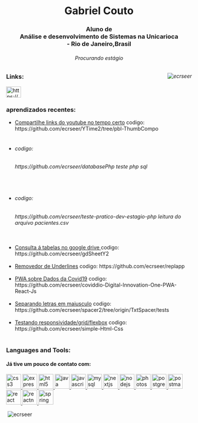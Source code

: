 <h1 align="center">Gabriel Couto</h1>
<h3 align="center">Aluno de <br/>Análise e desenvolvimento de Sistemas na Unicarioca<br/> - Rio de Janeiro,Brasil</h3>
<h6 align="center"> Procurando estágio <h6/>
  <p><img align="right" src="https://github-readme-stats.vercel.app/api/top-langs?username=ecrseer&show_icons=true&locale=en&layout=compact" alt="ecrseer" /></p>
<h3 align="left">Links:</h3>
<p align="left">
<a href="https://www.linkedin.com/in/gabriel-justino-147246169/" target="blank"><img align="center" src="https://cdn.jsdelivr.net/npm/simple-icons@3.0.1/icons/linkedin.svg" alt="https://www.linkedin.com/in/gabriel-justino-147246169/" height="30" width="40" /></a>
</p>
<h3 align="left">aprendizados recentes:</h3>
<p align="left"><ul>
  <li><a href="http://time2shareyt.vercel.app/" />Compartilhe links do youtube no tempo certo</a> codigo: https://github.com/ecrseer/YTime2/tree/pbl-ThumbCompo</li><br/>
 <li> <h6>codigo:<h6/>https://github.com/ecrseer/databasePhp teste php sql</li><br/>
  <li><h6>codigo:<h6/>https://github.com/ecrseer/teste-pratico-dev-estagio-php  leitura do arquivo pacientes.csv </li><br/>
  <li><a href="https://gd-sheet-y2.vercel.app/" />Consulta á tabelas no google drive </a> codigo: https://github.com/ecrseer/gdSheetY2 </li><br/>
<li><a href="https://ecrseer.github.io/replapp/" />Removedor de Underlines</a> codigo: https://github.com/ecrseer/replapp </li><br/>
<li><a href="https://covid-info-br.netlify.app" />PWA sobre Dados da Covid19</a> codigo: https://github.com/ecrseer/coviddio-Digital-Innovation-One-PWA-React-Js</li><br/>

<li><a href="https://ecrseer.github.io/spacer2" />Separando letras em maiusculo</a> codigo: https://github.com/ecrseer/spacer2/tree/origin/TxtSpacer/tests</li><br/>
<li><a href="https://ecrseer.github.io/simple-Html-Css/" />Testando responsividade/grid/flexbox</a> codigo: https://github.com/ecrseer/simple-Html-Css</li><br/>
</ul>
</p>
<h3 align="left">Languages and Tools:</h3>
<h4> Já tive um pouco de contato com: </h4>
<p align="left"> <a href="https://www.w3schools.com/css/" target="_blank"> <img src="https://devicons.github.io/devicon/devicon.git/icons/css3/css3-original-wordmark.svg" alt="css3" width="40" height="40"/> </a> <a href="https://expressjs.com" target="_blank"> <img src="https://devicons.github.io/devicon/devicon.git/icons/express/express-original-wordmark.svg" alt="express" width="40" height="40"/> </a> <a href="https://www.w3.org/html/" target="_blank"> <img src="https://devicons.github.io/devicon/devicon.git/icons/html5/html5-original-wordmark.svg" alt="html5" width="40" height="40"/> </a> <a href="https://www.java.com" target="_blank"> <img src="https://devicons.github.io/devicon/devicon.git/icons/java/java-original-wordmark.svg" alt="java" width="40" height="40"/> </a> <a href="https://developer.mozilla.org/en-US/docs/Web/JavaScript" target="_blank"> <img src="https://devicons.github.io/devicon/devicon.git/icons/javascript/javascript-original.svg" alt="javascript" width="40" height="40"/> </a> <a href="https://www.mysql.com/" target="_blank"> <img src="https://devicons.github.io/devicon/devicon.git/icons/mysql/mysql-original-wordmark.svg" alt="mysql" width="40" height="40"/> </a> <a href="https://nextjs.org/" target="_blank"> <img src="https://cdn.worldvectorlogo.com/logos/nextjs-3.svg" alt="nextjs" width="40" height="40"/> </a> <a href="https://nodejs.org" target="_blank"> <img src="https://devicons.github.io/devicon/devicon.git/icons/nodejs/nodejs-original-wordmark.svg" alt="nodejs" width="40" height="40"/> </a> <a href="https://www.photoshop.com/en" target="_blank"> <img src="https://devicons.github.io/devicon/devicon.git/icons/photoshop/photoshop-plain.svg" alt="photoshop" width="40" height="40"/> </a> <a href="https://www.postgresql.org" target="_blank"> <img src="https://devicons.github.io/devicon/devicon.git/icons/postgresql/postgresql-original-wordmark.svg" alt="postgresql" width="40" height="40"/> </a> <a href="https://postman.com" target="_blank"> <img src="https://www.vectorlogo.zone/logos/getpostman/getpostman-icon.svg" alt="postman" width="40" height="40"/> </a> <a href="https://reactjs.org/" target="_blank"> <img src="https://devicons.github.io/devicon/devicon.git/icons/react/react-original-wordmark.svg" alt="react" width="40" height="40"/> </a> <a href="https://reactnative.dev/" target="_blank"> <img src="https://reactnative.dev/img/header_logo.svg" alt="reactnative" width="40" height="40"/> </a> <a href="https://spring.io/" target="_blank"> <img src="https://www.vectorlogo.zone/logos/springio/springio-icon.svg" alt="spring" width="40" height="40"/> </a> </p>



<p>&nbsp;<img align="center" src="https://github-readme-stats.vercel.app/api?username=ecrseer&show_icons=true&locale=en" alt="ecrseer" /></p>
